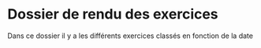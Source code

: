 # Dossier de rendu des exercices
Dans ce dossier il y a les différents exercices classés en fonction de la date